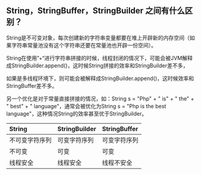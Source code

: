 ## String，StringBuffer，StringBuilder 之间有什么区别？
String是不可变对象，每次创建新的字符串变量都要在堆上开辟新的内存空间（如果字符串常量池没有这个字符串还要在常量池也开辟一份空间）。

String在使用”+“进行字符串拼接的时候，线程封闭的情况下，可能会被JVM解释成StringBuilder.append()，这时候String拼接的效率和StringBuilder差不多，

如果是多线程环境下，则可能会被解释成StringBuilder.append()，这时候效率和StringBuffer差不多。

另一个优化是对于常量直接拼接的情况，如：String s = "Php" + " is" + " the" + " best" + " language"，通常会被优化为String s = "Php is the best language"，这种情况String的效率甚至优于StringBuilder。

|String|StringBuilder|StringBuffer|
|:--|:--|:--|
|不可变字符序列|可变字符序列|可变字符序列|
|不可变|可变|可变|
|线程安全|线程安全|线程不安全|


